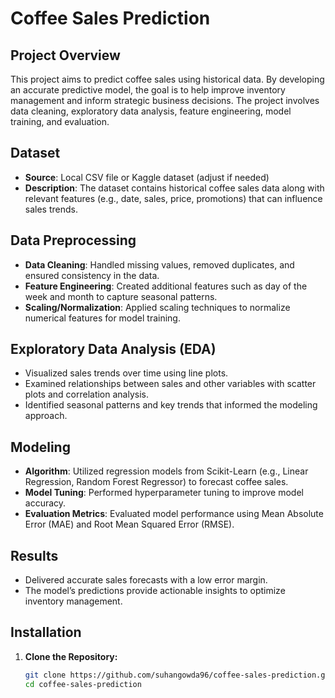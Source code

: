 # Coffee Sales Prediction

## Project Overview

This project aims to predict coffee sales using historical data. By developing an accurate predictive model, the goal is to help improve inventory management and inform strategic business decisions. The project involves data cleaning, exploratory data analysis, feature engineering, model training, and evaluation.

## Dataset

- **Source**: Local CSV file or Kaggle dataset (adjust if needed)
- **Description**: The dataset contains historical coffee sales data along with relevant features (e.g., date, sales, price, promotions) that can influence sales trends.

## Data Preprocessing

- **Data Cleaning**: Handled missing values, removed duplicates, and ensured consistency in the data.
- **Feature Engineering**: Created additional features such as day of the week and month to capture seasonal patterns.
- **Scaling/Normalization**: Applied scaling techniques to normalize numerical features for model training.

## Exploratory Data Analysis (EDA)

- Visualized sales trends over time using line plots.
- Examined relationships between sales and other variables with scatter plots and correlation analysis.
- Identified seasonal patterns and key trends that informed the modeling approach.

## Modeling

- **Algorithm**: Utilized regression models from Scikit-Learn (e.g., Linear Regression, Random Forest Regressor) to forecast coffee sales.
- **Model Tuning**: Performed hyperparameter tuning to improve model accuracy.
- **Evaluation Metrics**: Evaluated model performance using Mean Absolute Error (MAE) and Root Mean Squared Error (RMSE).

## Results

- Delivered accurate sales forecasts with a low error margin.
- The model’s predictions provide actionable insights to optimize inventory management.

## Installation

1. **Clone the Repository:**

   ```bash
   git clone https://github.com/suhangowda96/coffee-sales-prediction.git
   cd coffee-sales-prediction
